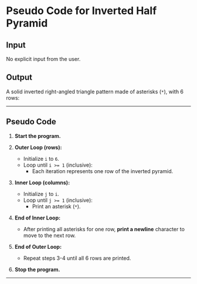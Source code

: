 # **Pseudo Code for Inverted Half Pyramid**

## **Input**
No explicit input from the user.

## **Output**
A solid inverted right-angled triangle pattern made of asterisks (`*`), with 6 rows:


---

## **Pseudo Code**

1. **Start the program.**

2. **Outer Loop (rows):**
   - Initialize `i` to `6`.
   - Loop until `i >= 1` (inclusive):
     - Each iteration represents one row of the inverted pyramid.

3. **Inner Loop (columns):**
   - Initialize `j` to `i`.
   - Loop until `j >= 1` (inclusive):
     - Print an asterisk (`*`).
4. **End of Inner Loop:**
   - After printing all asterisks for one row, **print a newline** character to move to the next row.

5. **End of Outer Loop:**
   - Repeat steps 3-4 until all 6 rows are printed.

6. **Stop the program.**

---


